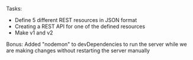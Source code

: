 Tasks:
- Define 5 different REST resources in JSON format
- Creating a REST API for one of the defined resources
- Make v1 and v2 

Bonus: Added "nodemon" to devDependencies to run the server while we are 
making changes without restarting the server manually